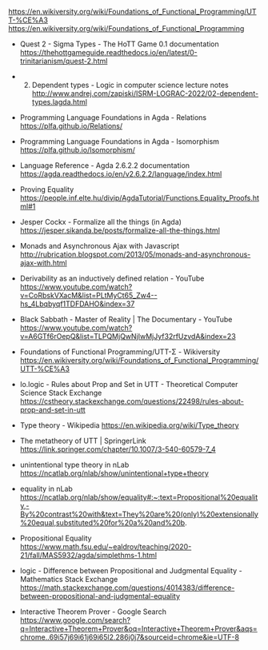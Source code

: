 https://en.wikiversity.org/wiki/Foundations_of_Functional_Programming/UTT-%CE%A3
https://en.wikiversity.org/wiki/Foundations_of_Functional_Programming


* Quest 2 - Sigma Types - The HoTT Game 0.1 documentation
https://thehottgameguide.readthedocs.io/en/latest/0-trinitarianism/quest-2.html

* 2. Dependent types - Logic in computer science lecture notes
http://www.andrej.com/zapiski/ISRM-LOGRAC-2022/02-dependent-types.lagda.html

* Programming Language Foundations in Agda - Relations
https://plfa.github.io/Relations/

* Programming Language Foundations in Agda - Isomorphism
https://plfa.github.io/Isomorphism/

* Language Reference - Agda 2.6.2.2 documentation
https://agda.readthedocs.io/en/v2.6.2.2/language/index.html

* Proving Equality
https://people.inf.elte.hu/divip/AgdaTutorial/Functions.Equality_Proofs.html#1

* Jesper Cockx - Formalize all the things (in Agda)
https://jesper.sikanda.be/posts/formalize-all-the-things.html

* Monads and Asynchronous Ajax with Javascript
http://rubrication.blogspot.com/2013/05/monads-and-asynchronous-ajax-with.html

* Derivability as an inductively defined relation - YouTube
https://www.youtube.com/watch?v=CoRbskVXacM&list=PLtMyCt65_Zw4--hs_4Lbqbyqf1TDFDAHO&index=37

* Black Sabbath - Master of Reality | The Documentary - YouTube
https://www.youtube.com/watch?v=A6GTf6rOepQ&list=TLPQMjQwNjIwMjJyf32rfUzvdA&index=23

* Foundations of Functional Programming/UTT-Σ - Wikiversity
https://en.wikiversity.org/wiki/Foundations_of_Functional_Programming/UTT-%CE%A3

* lo.logic - Rules about Prop and Set in UTT - Theoretical Computer Science Stack Exchange
https://cstheory.stackexchange.com/questions/22498/rules-about-prop-and-set-in-utt

* Type theory - Wikipedia
https://en.wikipedia.org/wiki/Type_theory

* The metatheory of UTT | SpringerLink
https://link.springer.com/chapter/10.1007/3-540-60579-7_4

* unintentional type theory in nLab
https://ncatlab.org/nlab/show/unintentional+type+theory

* equality in nLab
https://ncatlab.org/nlab/show/equality#:~:text=Propositional%20equality,-By%20contrast%20with&text=They%20are%20(only)%20extensionally%20equal,substituted%20for%20a%20and%20b.

* Propositional Equality
https://www.math.fsu.edu/~ealdrov/teaching/2020-21/fall/MAS5932/agda/simplethms-1.html

* logic - Difference between Propositional and Judgmental Equality - Mathematics Stack Exchange
https://math.stackexchange.com/questions/4014383/difference-between-propositional-and-judgmental-equality

* Interactive Theorem Prover - Google Search
https://www.google.com/search?q=Interactive+Theorem+Prover&oq=Interactive+Theorem+Prover&aqs=chrome..69i57j69i61j69i65l2.286j0j7&sourceid=chrome&ie=UTF-8
